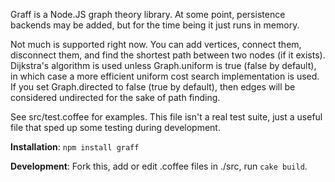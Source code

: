 Graff is a Node.JS graph theory library. At some point, persistence backends may
be added, but for the time being it just runs in memory.

Not much is supported right now. You can add vertices, connect them, disconnect
them, and find the shortest path between two nodes (if it exists). Dijkstra's
algorithm is used unless Graph.uniform is true (false by default), in which case
a more efficient uniform cost search implementation is used. If you set
Graph.directed to false (true by default), then edges will be considered
undirected for the sake of path finding.

See src/test.coffee for examples. This file isn't a real test suite, just a
useful file that sped up some testing during development.

**Installation**: `npm install graff`

**Development**: Fork this, add or edit .coffee files in ./src, run `cake
build`.